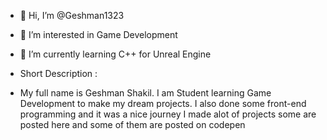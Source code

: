 - 👋 Hi, I’m @Geshman1323
- 👀 I’m interested in Game Development
- 🌱 I’m currently learning C++ for Unreal Engine

- Short Description :
- My full name is Geshman Shakil. I am Student learning Game Development to make my dream projects. I also done some front-end programming and it was a nice journey I made alot of projects some are posted here and some of them are posted on codepen

<!---
Geshman1323/Geshman1323 is a ✨ special ✨ repository because its `README.md` (this file) appears on your GitHub profile.
You can click the Preview link to take a look at your changes.
--->

